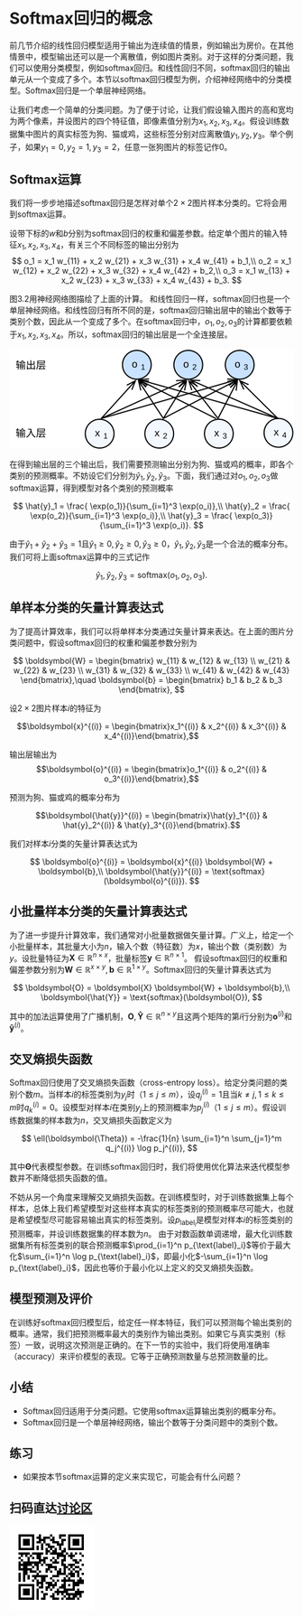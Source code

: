 # Softmax回归的概念

前几节介绍的线性回归模型适用于输出为连续值的情景，例如输出为房价。在其他情景中，模型输出还可以是一个离散值，例如图片类别。对于这样的分类问题，我们可以使用分类模型，例如softmax回归。和线性回归不同，softmax回归的输出单元从一个变成了多个。本节以softmax回归模型为例，介绍神经网络中的分类模型。Softmax回归是一个单层神经网络。


让我们考虑一个简单的分类问题。为了便于讨论，让我们假设输入图片的高和宽均为两个像素，并设图片的四个特征值，即像素值分别为$x_1, x_2, x_3, x_4$。假设训练数据集中图片的真实标签为狗、猫或鸡，这些标签分别对应离散值$y_1, y_2, y_3$。举个例子，如果$y_1=0, y_2=1, y_3=2$，任意一张狗图片的标签记作0。



## Softmax运算

我们将一步步地描述softmax回归是怎样对单个$2 \times 2$图片样本分类的。它将会用到softmax运算。

设带下标的$w$和$b$分别为softmax回归的权重和偏差参数。给定单个图片的输入特征$x_1, x_2, x_3, x_4$，有关三个不同标签的输出分别为
$$
o_1 = x_1 w_{11} + x_2 w_{21} + x_3 w_{31} + x_4 w_{41} + b_1,\\
o_2 = x_1 w_{12} + x_2 w_{22} + x_3 w_{32} + x_4 w_{42} + b_2,\\
o_3 = x_1 w_{13} + x_2 w_{23} + x_3 w_{33} + x_4 w_{43} + b_3.
$$

图3.2用神经网络图描绘了上面的计算。
和线性回归一样，softmax回归也是一个单层神经网络。和线性回归有所不同的是，softmax回归输出层中的输出个数等于类别个数，因此从一个变成了多个。在softmax回归中，$o_1, o_2, o_3$的计算都要依赖于$x_1, x_2, x_3, x_4$。所以，softmax回归的输出层是一个全连接层。

![Softmax回归是一个单层神经网络。](../img/softmaxreg.svg)

在得到输出层的三个输出后，我们需要预测输出分别为狗、猫或鸡的概率，即各个类别的预测概率。不妨设它们分别为$\hat{y}_1, \hat{y}_2, \hat{y}_3$。下面，我们通过对$o_1, o_2, o_3$做softmax运算，得到模型对各个类别的预测概率

$$
\hat{y}_1 = \frac{ \exp(o_1)}{\sum_{i=1}^3 \exp(o_i)},\\
\hat{y}_2 = \frac{ \exp(o_2)}{\sum_{i=1}^3 \exp(o_i)},\\
\hat{y}_3 = \frac{ \exp(o_3)}{\sum_{i=1}^3 \exp(o_i)}.
$$

由于$\hat{y}_1 + \hat{y}_2 + \hat{y}_3 = 1$且$\hat{y}_1 \geq 0, \hat{y}_2 \geq 0, \hat{y}_3 \geq 0$，$\hat{y}_1, \hat{y}_2, \hat{y}_3$是一个合法的概率分布。我们可将上面softmax运算中的三式记作

$$\hat{y}_1, \hat{y}_2, \hat{y}_3 = \text{softmax}(o_1, o_2, o_3).$$



## 单样本分类的矢量计算表达式

为了提高计算效率，我们可以将单样本分类通过矢量计算来表达。在上面的图片分类问题中，假设softmax回归的权重和偏差参数分别为

$$
\boldsymbol{W} = 
\begin{bmatrix}
    w_{11} & w_{12} & w_{13} \\
    w_{21} & w_{22} & w_{23} \\
    w_{31} & w_{32} & w_{33} \\
    w_{41} & w_{42} & w_{43}
\end{bmatrix},\quad
\boldsymbol{b} = 
\begin{bmatrix}
    b_1 & b_2 & b_3
\end{bmatrix},
$$




设$2 \times 2$图片样本$i$的特征为

$$\boldsymbol{x}^{(i)} = \begin{bmatrix}x_1^{(i)} & x_2^{(i)} & x_3^{(i)} & x_4^{(i)}\end{bmatrix},$$

输出层输出为
$$\boldsymbol{o}^{(i)} = \begin{bmatrix}o_1^{(i)} & o_2^{(i)} & o_3^{(i)}\end{bmatrix},$$

预测为狗、猫或鸡的概率分布为

$$\boldsymbol{\hat{y}}^{(i)} = \begin{bmatrix}\hat{y}_1^{(i)} & \hat{y}_2^{(i)} & \hat{y}_3^{(i)}\end{bmatrix}.$$


我们对样本$i$分类的矢量计算表达式为

$$
\boldsymbol{o}^{(i)} = \boldsymbol{x}^{(i)} \boldsymbol{W} + \boldsymbol{b},\\
\boldsymbol{\hat{y}}^{(i)} = \text{softmax}(\boldsymbol{o}^{(i)}).
$$


## 小批量样本分类的矢量计算表达式


为了进一步提升计算效率，我们通常对小批量数据做矢量计算。广义上，给定一个小批量样本，其批量大小为$n$，输入个数（特征数）为$x$，输出个数（类别数）为$y$。设批量特征为$\boldsymbol{X} \in \mathbb{R}^{n \times x}$，批量标签$\boldsymbol{y} \in \mathbb{R}^{n \times 1}$。
假设softmax回归的权重和偏差参数分别为$\boldsymbol{W} \in \mathbb{R}^{x \times y}, \boldsymbol{b} \in \mathbb{R}^{1 \times y}$。Softmax回归的矢量计算表达式为

$$
\boldsymbol{O} = \boldsymbol{X} \boldsymbol{W} + \boldsymbol{b},\\
\boldsymbol{\hat{Y}} = \text{softmax}(\boldsymbol{O}),
$$

其中的加法运算使用了广播机制，$\boldsymbol{O}, \boldsymbol{\hat{Y}} \in \mathbb{R}^{n \times y}$且这两个矩阵的第$i$行分别为$\boldsymbol{o}^{(i)}$和$\boldsymbol{\hat{y}}^{(i)}$。


## 交叉熵损失函数

Softmax回归使用了交叉熵损失函数（cross-entropy loss）。给定分类问题的类别个数$m$。当样本$i$的标签类别为$y_j$时（$1 \leq j \leq m$），设$q_j^{(i)}=1$且当$k \neq j, 1 \leq k \leq m$时$q_k^{(i)}=0$。设模型对样本$i$在类别$y_j$上的预测概率为$p_j^{(i)}$（$1 \leq j \leq m$）。假设训练数据集的样本数为$n$，交叉熵损失函数定义为

$$
\ell(\boldsymbol{\Theta}) = -\frac{1}{n} \sum_{i=1}^n \sum_{j=1}^m  q_j^{(i)} \log p_j^{(i)},
$$

其中$\boldsymbol{\Theta}$代表模型参数。在训练softmax回归时，我们将使用优化算法来迭代模型参数并不断降低损失函数的值。

不妨从另一个角度来理解交叉熵损失函数。在训练模型时，对于训练数据集上每个样本，总体上我们希望模型对这些样本真实的标签类别的预测概率尽可能大，也就是希望模型尽可能容易输出真实的标签类别。设$p_{\text{label}_i}$是模型对样本$i$的标签类别的预测概率，并设训练数据集的样本数为$n$。
由于对数函数单调递增，最大化训练数据集所有标签类别的联合预测概率$\prod_{i=1}^n p_{\text{label}_i}$等价于最大化$\sum_{i=1}^n \log p_{\text{label}_i}$，即最小化$-\sum_{i=1}^n \log p_{\text{label}_i}$，因此也等价于最小化以上定义的交叉熵损失函数。



## 模型预测及评价

在训练好softmax回归模型后，给定任一样本特征，我们可以预测每个输出类别的概率。通常，我们把预测概率最大的类别作为输出类别。如果它与真实类别（标签）一致，说明这次预测是正确的。在下一节的实验中，我们将使用准确率（accuracy）来评价模型的表现。它等于正确预测数量与总预测数量的比。

## 小结

* Softmax回归适用于分类问题。它使用softmax运算输出类别的概率分布。
* Softmax回归是一个单层神经网络，输出个数等于分类问题中的类别个数。


## 练习

* 如果按本节softmax运算的定义来实现它，可能会有什么问题？


## 扫码直达[讨论区](https://discuss.gluon.ai/t/topic/6403)

![](../img/qr_classification.svg)
